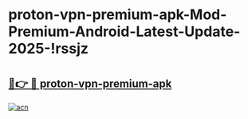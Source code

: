 # proton-vpn-premium-apk-Mod-Premium-Android-Latest-Update-2025-!rssjz

# <h2><a href="https://ujyt07.esa.edu.pl?title=proton-vpn-premium-apk&ref=rssjz">🔗👉 🔴 proton-vpn-premium-apk</a></h2>

[![acn](https://github.com/user-attachments/assets/0f9c940e-d8b0-45ae-aac7-cd30a18b3e1c)](https://ujyt07.esa.edu.pl?title=proton-vpn-premium-apk&ref=rssjz)

